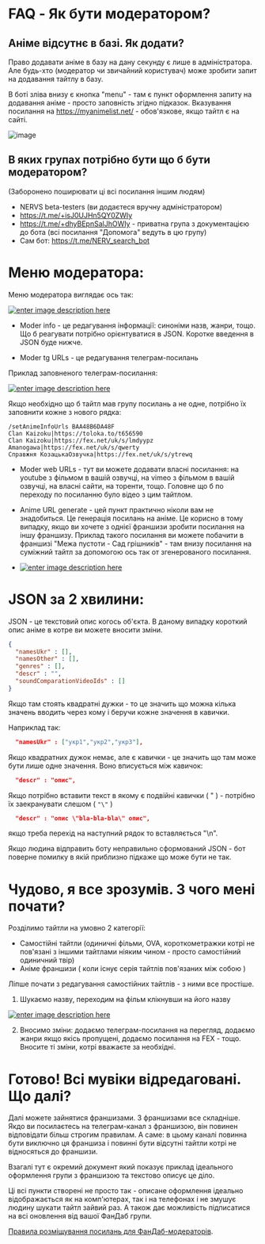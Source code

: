 # FAQ - Як бути модератором? 

## Аніме відсутнє в базі. Як додати? 
Право додавати аніме в базу на дану секунду є лише в адміністратора. Але будь-хто (модератор чи звичайний користувач) може зробити запит на додавання тайтлу в базу.

В боті зліва внизу є кнопка "menu" - там є пункт оформлення запиту на додавання аніме - просто заповність згідно підказок.
Вказування посилання на https://myanimelist.net/ - обов'язкове, якщо тайтл є на сайті.

![image](https://github.com/user-attachments/assets/40d18bc6-220a-4de6-9d56-27589714e4df)


## В яких групах потрібно бути що б бути модератором?

(Заборонено поширювати ці всі посилання іншим людям)

* NERVS beta-testers (ви додаєтеся вручну адміністратором)
* https://t.me/+isJ0UJHn5QY0ZWIy
* https://t.me/+dhyBEpnSalJhOWIy - приватна група з документацією до бота (всі посилання "Допомога" ведуть в цю групу)
* Сам бот: https://t.me/NERV_search_bot

# Меню модератора:
Меню модератора виглядає ось так:

[![enter image description here][2]][2]

* Moder info - це редагування інформації: синоніми назв, жанри, тощо. Що б реагувати потрібно орієнтуватися в JSON. Коротке введення в JSON буде нижче.

* Moder tg URLs - це редагування телеграм-посилань

Приклад заповненого телеграм-посилання:

[![enter image description here][3]][3]

Якщо необхідно що б тайтл мав групу посилань а не одне, потрібно їх заповнити кожне з нового рядка:
```
/setAnimeInfoUrls BAA48B6DA48F
Clan Kaizoku|https://toloka.to/t656590
Clan Kaizoku|https://fex.net/uk/s/lmdyypz
Amanogawa|https://fex.net/uk/s/qwerty
Справжня КозацькаОзвучка|https://fex.net/uk/s/ytrewq
```

* Moder web URLs - тут ви можете додавати власні посилання: на youtube з фільмом в вашій озвучці, на vimeo з фільмом в вашій озвучці, на власні сайти, на торенти, тощо. Головне що б по переходу по посиланню було відео з цим тайтлом.

* Anime URL generate - цей пункт практично ніколи вам не знадобиться. Це генерація посилань на аніме. Це корисно в тому випадку, якщо ви хочете з однієї франшизи зробити посилання на іншу франшизу. Приклад такого посилання ви можете побачити в франшизі "Межа пустоти - Сад грішників" - там внизу посилання на суміжний тайтл за допомогою ось так от згенерованого посилання.

* [![enter image description here][4]][4]


# JSON за 2 хвилини:
JSON - це текстовий опис когось об'єкта. В даному випадку короткий опис аніме в котре ви можете вносити зміни.

```json
{
  "namesUkr" : [],
  "namesOther" : [],
  "genres" : [],
  "descr" : "",
  "soundComparationVideoIds" : []
}
```
  
Якщо там стоять квадратні дужки - то це значить що можна кілька значень вводить через кому і беручи кожне значення в кавички. 

Наприклад так:

```json
  "namesUkr" : ["укр1","укр2","укр3"],
```

Якщо квадратних дужок немає, але є кавички - це значить що там може бути лише одне значення. Воно вписується між кавичок:

```json
  "descr" : "опис",
```

Якщо потрібно вставити текст в якому є подвійні кавички  ( " ) - потрібно їх заекранувати слешом ( ```"\"``` )

```json
  "descr" : "опис \"bla-bla-bla\" опис",
```

якщо треба перехід на наступний рядок то вставляється "\n".

Якщо людина відправить боту неправильно сформований JSON - бот поверне помилку в якій приблизно підкаже що може бути не так.

# Чудово, я все зрозумів. З чого мені почати?

Розділимо тайтли на умовно 2 категорії:

* Самостійні тайтли (одиничні фільми, OVA, короткометражки котрі не пов'язані з іншими тайтлами ніяким чином - просто самостійний одиничний твір)
* Аніме франшизи ( коли існує серія тайтлів пов'язаних між собою )

Ліпше почати з редагування самостійних тайтлів - з ними все простіше.

1) Шукаємо назву, переходим на фільм клікнувши на його назву

[![enter image description here][5]][5]

2) Вносимо зміни: додаємо телеграм-посилання на перегляд, додаємо жанри якщо якісь пропущені, додаємо посилання на FEX - тощо. Вносите ті зміни, котрі вважаєте за необхідні.

# Готово! Всі мувіки відредаговані. Що далі?

Далі можете зайнятися франшизами. 
З франшизами все складніше. Якдо ви посилаєтесь на телеграм-канал з франшизою, він повинен відповідати більш строгим правилам. 
А саме: в цьому каналі повинна бути виключно ця франшиза і повинні бути відсутні тайтли котрі не відносяться до франшизи.

Взагалі тут є окремий документ який показує приклад ідеального оформлення групи з франшизою та текстово описує це діло.

Ці всі пункти створені не просто так - описане оформлення ідеально відображається як на комп'ютерах, так і на телефонах і не змушує людину шукати тайтл зайвий раз. А також дає можливість підписатися на всі оновлення від вашої ФанДаб групи. 

[Правила розміщування посилань для ФанДаб-модераторів](./pages/LinkRules.html).





  [1]: https://i.sstatic.net/CUHYHW2r.jpg
  [2]: https://i.sstatic.net/28kqp0M6.png
  [3]: https://i.sstatic.net/fMil2B6t.png
  [4]: https://i.sstatic.net/lGXO8hU9.png
  [5]: https://i.sstatic.net/AJSDJFe8.png
